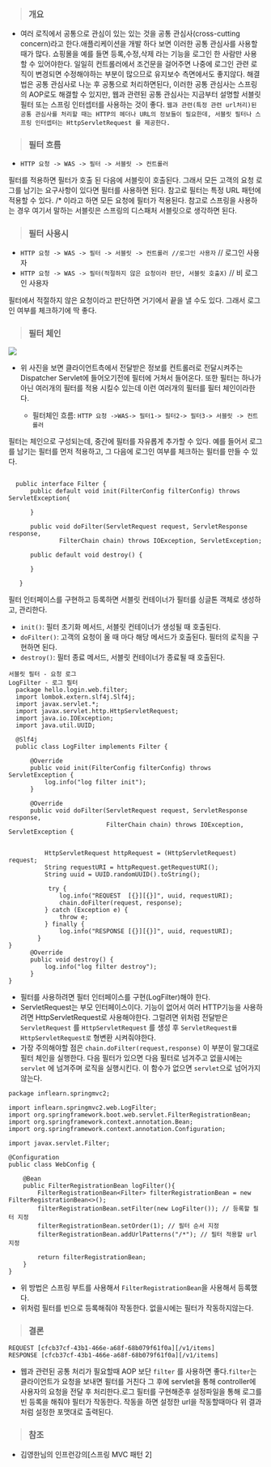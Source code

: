 > ### 개요
* 여러 로직에서 공통으로 관심이 있는 있는 것을 공통 관심사(cross-cutting concern)라고 한다.애플리케이션을 개발 하다 보면  이러한 공통 관심사를 사용할 때가 많다. 쇼핑몰을 예를 들면 등록,수정,삭제 라는 기능을 로그인 한 사람만 사용할 수 있어야한다. 일일히 컨트롤러에서 조건문을 걸어주면 나중에 로그인 관련 로직이 변경되면 수정해야하는 부분이 많으므로 유지보수 측면에서도 좋지않다. 해결법은 공통 관심사로 나눈 후 공통으로 처리하면된다, 이러한  공통 관심사는 스프링의 AOP로도 해결할 수 있지만, 웹과 관련된 공통 관심사는 지금부터 설명할 서블릿 필터 또는 스프링 인터셉터를 사용하는 것이 좋다. `웹과 관련(특정 관련 url처리)된 공통 관심사를 처리할 때는 HTTP의 헤더나 URL의 정보들이 필요한데, 서블릿 필터나 스프링 인터셉터는 HttpServletRequest 를 제공한다.`
  
> ### 필터 흐름
  * `HTTP 요청 -> WAS -> 필터 -> 서블릿 -> 컨트롤러`
  
필터를 적용하면 필터가 호출 된 다음에 서블릿이 호출된다. 그래서 모든 고객의 요청 로그를 남기는 요구사항이 있다면 필터를 사용하면 된다. 참고로 필터는 특정 URL 패턴에 적용할 수 있다. /* 이라고 하면 모든 요청에 필터가 적용된다.
참고로 스프링을 사용하는 경우 여기서 말하는 서블릿은 스프링의 디스패처 서블릿으로 생각하면 된다.

> ### 필터 사용시 
  * `HTTP 요청 -> WAS -> 필터 -> 서블릿 -> 컨트롤러 //로그인 사용자` // 로그인 사용자
  * `HTTP 요청 -> WAS -> 필터(적절하지 않은 요청이라 판단, 서블릿 호출X)` // 비 로그인 사용자
  
  필터에서 적절하지 않은 요청이라고 판단하면 거기에서 끝을 낼 수도 있다. 그래서 로그인 여부를 체크하기에 딱 좋다.

> ### 필터 체인

<img src="https://blog.kakaocdn.net/dn/teNaU/btqBS5yhKQl/ets0vO83rYqmhe3EprAIE1/img.png"/>

* 위 사진을 보면 클라이언트측에서 전달받은 정보를 컨트롤러로 전달시켜주는 Dispatcher Servlet에 들어오기전에 필터에 거쳐서 들어온다. 또한 필터는 하나가 아닌 여러개의 필터를 적용 시킬수 있는데 이런 여러개의 필터를 필터 체인이라한다.
  
  * 필터체인 흐름:  `HTTP 요청 ->WAS-> 필터1-> 필터2-> 필터3-> 서블릿 -> 컨트롤러`

필터는 체인으로 구성되는데, 중간에 필터를 자유롭게 추가할 수 있다. 예를 들어서 로그를 남기는 필터를 먼저 적용하고, 그 다음에 로그인 여부를 체크하는 필터를 만들 수 있다.
```

  public interface Filter {
      public default void init(FilterConfig filterConfig) throws ServletException{

      }

      public void doFilter(ServletRequest request, ServletResponse response,
              FilterChain chain) throws IOException, ServletException;

      public default void destroy() {

      }
   
   }
```
  필터 인터페이스를 구현하고 등록하면 서블릿 컨테이너가 필터를 싱글톤 객체로 생성하고, 관리한다. 
* `init()`: 필터 초기화 메서드, 서블릿 컨테이너가 생성될 때 호출된다.
* `doFilter()`: 고객의 요청이 올 때 마다 해당 메서드가 호출된다. 필터의 로직을 구현하면 된다. 
* `destroy()`: 필터 종료 메서드, 서블릿 컨테이너가 종료될 때 호출된다.
  
```
서블릿 필터 - 요청 로그
LogFilter - 로그 필터
  package hello.login.web.filter;
  import lombok.extern.slf4j.Slf4j;
  import javax.servlet.*;
  import javax.servlet.http.HttpServletRequest;
  import java.io.IOException;
  import java.util.UUID;

  @Slf4j
  public class LogFilter implements Filter {

      @Override
      public void init(FilterConfig filterConfig) throws ServletException {
          log.info("log filter init");
      }

      @Override
      public void doFilter(ServletRequest request, ServletResponse response,
                           FilterChain chain) throws IOException, ServletException {


          HttpServletRequest httpRequest = (HttpServletRequest) request;
          String requestURI = httpRequest.getRequestURI();
          String uuid = UUID.randomUUID().toString();

           try {
              log.info("REQUEST  [{}][{}]", uuid, requestURI);
              chain.doFilter(request, response);
          } catch (Exception e) {
              throw e;
          } finally {
              log.info("RESPONSE [{}][{}]", uuid, requestURI);
        } 
}
      @Override
      public void destroy() {
          log.info("log filter destroy");
      }
}
```
* 필터를 사용하려면 필터 인터페이스를 구현(LogFilter)해야 한다.
* ServletRequest는 부모 인터페이스이다. 기능이 없어서 여러 HTTP기능을 사용하려면 HttpServletRequest로 사용해야한다. 그럴려면 위처럼 전달받은 `ServletRequest` 를 `HttpServletRequest` 를 생성 후 `ServletRequest를 HttpServletRequest로` 형변환 시켜줘야한다.
* 가장 주의해야할 점은 `chain.doFilter(request,response)` 이 부분이 말그대로 필터 체인을 실행한다. 다음 필터가 있으면 다음 필터로 넘겨주고 없을시에는 `servlet` 에 넘겨주며 로직을 실행시킨다. 이 함수가 없으면 `servlet`으로 넘어가지 않는다. 

```
package inflearn.springmvc2;

import inflearn.springmvc2.web.LogFilter;
import org.springframework.boot.web.servlet.FilterRegistrationBean;
import org.springframework.context.annotation.Bean;
import org.springframework.context.annotation.Configuration;

import javax.servlet.Filter;

@Configuration
public class WebConfig {

    @Bean
    public FilterRegistrationBean logFilter(){
        FilterRegistrationBean<Filter> filterRegistrationBean = new FilterRegistrationBean<>();
        filterRegistrationBean.setFilter(new LogFilter()); // 등록할 필터 지정
        filterRegistrationBean.setOrder(1); // 필터 순서 지정
        filterRegistrationBean.addUrlPatterns("/*"); // 필터 적용할 url 지정

        return filterRegistrationBean;
    }
}
```
* 위 방법은 스프링 부트를 사용해서 `FilterRegistrationBean`을 사용해서 등록했다.
* 위처럼 필터를 빈으로 등록해줘야 작동한다. 없을시에는 필터가 작동하지않는다.
  


> ### 결론  
```
REQUEST [cfcb37cf-43b1-466e-a68f-68b079f61f0a][/v1/items]
RESPONSE [cfcb37cf-43b1-466e-a68f-68b079f61f0a][/v1/items]
```
* 웹과 관련된 공통 처리가 필요할때 AOP 보단 `filter` 를 사용하면 좋다.`filter`는 클라이언트가 요청을 보내면 필터를 거친다 그 후에 servlet을 통해 controller에 사용자의 요청을 전달 후 처리한다.로그 필터를 구현해준후 설정파일을 통해 로그를 빈 등록을 해줘야 필터가 작동한다. 작동을 하면 설정한 url을 작동할때마다 위 결과처럼 설정한 포맷대로 출력된다. 

> ### 참조
* 김영한님의 인프런강의[스프링 MVC 패턴 2]